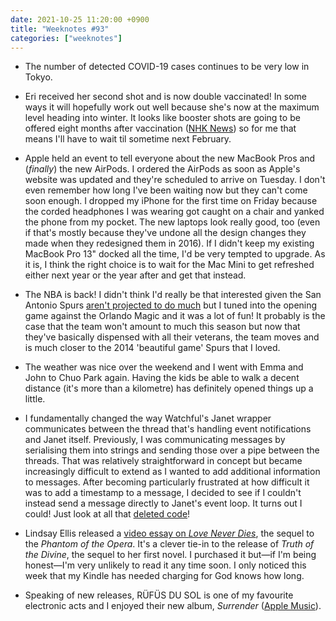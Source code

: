 ```yaml
---
date: 2021-10-25 11:20:00 +0900
title: "Weeknotes #93"
categories: ["weeknotes"]
---
```


- The number of detected COVID-19 cases continues to be very low in Tokyo.

- Eri received her second shot and is now double vaccinated! In some ways it will hopefully work out well because she's now at the maximum level heading into winter. It looks like booster shots are going to be offered eight months after vaccination ([NHK News](https://www3.nhk.or.jp/nhkworld/en/news/backstories/1792/)) so for me that means I'll have to wait til sometime next February.

- Apple held an event to tell everyone about the new MacBook Pros and (_finally_) the new AirPods. I ordered the AirPods as soon as Apple's website was updated and they're scheduled to arrive on Tuesday. I don't even remember how long I've been waiting now but they can't come soon enough. I dropped my iPhone for the first time on Friday because the corded headphones I was wearing got caught on a chair and yanked the phone from my pocket. The new laptops look really good, too (even if that's mostly because they've undone all the design changes they made when they redesigned them in 2016). If I didn't keep my existing MacBook Pro 13" docked all the time, I'd be very tempted to upgrade. As it is, I think the right choice is to wait for the Mac Mini to get refreshed either next year or the year after and get that instead.

- The NBA is back! I didn't think I'd really be that interested given the San Antonio Spurs [aren't projected to do much](https://www.washingtonpost.com/sports/2021/10/11/nba-rankings-entertaining-teams/) but I tuned into the opening game against the Orlando Magic and it was a lot of fun! It probably is the case that the team won't amount to much this season but now that they've basically dispensed with all their veterans, the team moves and is much closer to the 2014 'beautiful game' Spurs that I loved.

- The weather was nice over the weekend and I went with Emma and John to Chuo Park again. Having the kids be able to walk a decent distance (it's more than a kilometre) has definitely opened things up a little.

- I fundamentally changed the way Watchful's Janet wrapper communicates between the thread that's handling event notifications and Janet itself. Previously, I was communicating messages by serialising them into strings and sending those over a pipe between the threads. That was relatively straightforward in concept but became increasingly difficult to extend as I wanted to add additional information to messages. After becoming particularly frustrated at how difficult it was to add a timestamp to a message, I decided to see if I couldn't instead send a message directly to Janet's event loop. It turns out I could! Just look at all that [deleted code](https://github.com/pyrmont/watchful/commit/fdd6eb4213006d9fa9857a800a90d3ff81ac868a#diff-c60cd9595701790963b91d32d8f9d59b7849f6de8f1d3f7e7dc93a4db14d89b5)!

- Lindsay Ellis released a [video essay on _Love Never Dies_](https://www.youtube.com/watch?v=Pfz-WxGu3Y), the sequel to the _Phantom of the Opera_. It's a clever tie-in to the release of _Truth of the Divine_, the sequel to her first novel. I purchased it but—if I'm being honest—I'm very unlikely to read it any time soon. I only noticed this week that my Kindle has needed charging for God knows how long.

- Speaking of new releases, RÜFÜS DU SOL is one of my favourite electronic acts and I enjoyed their new album, _Surrender_ ([Apple Music](https://music.apple.com/us/album/surrender/1585865534)).
